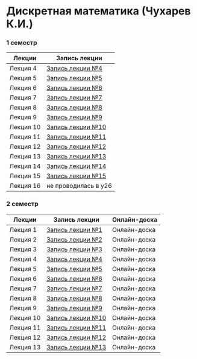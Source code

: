 # Дискретная математика (Чухарев К.И.)

### 1 семестр
| Лекции  | Запись лекции |
| --------------- | ----------------------------------------------------------- |
| Лекция 4  | [Запись лекции №4](https://youtu.be/w1Aj5Cp-eDQ)  |
| Лекция 5  | [Запись лекции №5](https://youtu.be/-3-nxlJuyg8)  |
| Лекция 6  | [Запись лекции №6](https://youtu.be/ojyWEZ2_rCI)  |
| Лекция 7  | [Запись лекции №7](https://youtu.be/T13AGIvej3I)  |
| Лекция 8  | [Запись лекции №8](https://youtu.be/_z8Vh30C5QM)  |
| Лекция 9  | [Запись лекции №9](https://youtu.be/I-9gPNbBG9k)  |
| Лекция 10 | [Запись лекции №10](https://youtu.be/uxAxBy_N_rU) |
| Лекция 11 | [Запись лекции №11](https://youtu.be/ggDEVj60T9M) |
| Лекция 12 | [Запись лекции №12](https://youtu.be/ukfdfvJFQBE) |
| Лекция 13 | [Запись лекции №13](https://youtu.be/jp-ptf9zyaM) |
| Лекция 14 | [Запись лекции №14](https://youtu.be/k53QlwdwPJk) |
| Лекция 15 | [Запись лекции №15](https://youtu.be/3567bfxm12w) |
| Лекция 16 | не проводилась в y26                          |

### 2 семестр

| Лекции  | Запись лекции | Онлайн-доска |
| --------------- | ---------------------------- | ------------------------------- |
| Лекция 1  | [Запись лекции №1](https://youtu.be/lBIs8Y8ILmU)  | Онлайн-доска |
| Лекция 2  | [Запись лекции №2](https://youtu.be/oRhVADPN1KE)  | Онлайн-доска |
| Лекция 3  | [Запись лекции №3](https://youtu.be/8qejY04Vs6s)  | Онлайн-доска |
| Лекция 4  | [Запись лекции №4](https://youtu.be/3792Zq-U1b4)  | Онлайн-доска |
| Лекция 5  | [Запись лекции №5](https://youtu.be/Olzw7Oy8t0g)  | Онлайн-доска |
| Лекция 6  | [Запись лекции №6](https://youtu.be/pFtkfJS4LCs)  | Онлайн-доска |
| Лекция 7  | [Запись лекции №7](https://youtu.be/8nWJ-WA0MiQ)  | Онлайн-доска |
| Лекция 8  | [Запись лекции №8](https://youtu.be/UUmpKOq5MfQ)  | Онлайн-доска |
| Лекция 9  | [Запись лекции №9](https://youtu.be/0HF00ldNlO0)  | Онлайн-доска |
| Лекция 10 | [Запись лекции №10](https://youtu.be/Sk1dMy7M5iM) | Онлайн-доска |
| Лекция 11 | [Запись лекции №11](https://youtu.be/LY7TIu3hyJM) | Онлайн-доска |
| Лекция 12 | [Запись лекции №12](https://youtu.be/cXmnuzS-LCE) | Онлайн-доска |
| Лекция 13 | [Запись лекции №13](https://youtu.be/IOchJZRIDck) | Онлайн-доска |
